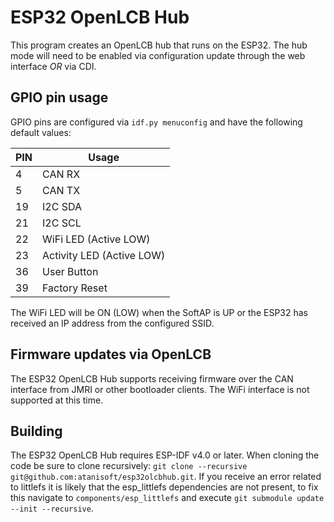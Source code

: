 # ESP32 OpenLCB Hub

This program creates an OpenLCB hub that runs on the ESP32. The hub mode will need to be enabled via configuration update through the web interface *OR* via CDI.

## GPIO pin usage

GPIO pins are configured via `idf.py menuconfig` and have the following default values:

| PIN | Usage |
| --- | ----- |
| 4 | CAN RX |
| 5 | CAN TX |
| 19 | I2C SDA |
| 21 | I2C SCL |
| 22 | WiFi LED (Active LOW) |
| 23 | Activity LED (Active LOW) |
| 36 | User Button |
| 39 | Factory Reset |

The WiFi LED will be ON (LOW) when the SoftAP is UP or the ESP32 has received an IP address from the configured SSID.

## Firmware updates via OpenLCB

The ESP32 OpenLCB Hub supports receiving firmware over the CAN interface from JMRI or other bootloader clients. The WiFi interface is not supported at this time.

## Building

The ESP32 OpenLCB Hub requires ESP-IDF v4.0 or later. When cloning the code be sure to clone recursively:
`git clone --recursive git@github.com:atanisoft/esp32olcbhub.git`. If you receive an error related to littlefs it is likely that the esp_littlefs dependencies are not present, to fix this navigate to `components/esp_littlefs` and execute `git submodule update --init --recursive`.
